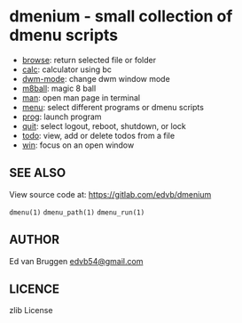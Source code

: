 # dmenium - small collection of dmenu scripts

 * [browse](browse): return selected file or folder
 * [calc](calc): calculator using bc
 * [dwm-mode](dwm_mode): change dwm window mode
 * [m8ball](m8ball): magic 8 ball
 * [man](man): open man page in terminal
 * [menu](menu): select different programs or dmenu scripts
 * [prog](prog): launch program
 * [quit](quit): select logout, reboot, shutdown, or lock
 * [todo](todo): view, add or delete todos from a file
 * [win](win): focus on an open window

## SEE ALSO

View source code at: <https://gitlab.com/edvb/dmenium>

`dmenu(1)` `dmenu_path(1)` `dmenu_run(1)`

## AUTHOR

Ed van Bruggen <edvb54@gmail.com>

## LICENCE

zlib License

